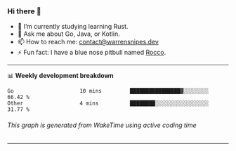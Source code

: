 ### Hi there 👋

- 🌱 I’m currently studying learning Rust.
- 💬 Ask me about Go, Java, or Kotlin.
- 📫 How to reach me: contact@warrensnipes.dev
- ⚡ Fun fact: I have a blue nose pitbull named [Rocco](https://i.imgur.com/iLsSCKu.jpg).

-------

📊 **Weekly development breakdown**
<!--START_SECTION:waka-->

```text
Go                     10 mins         ████████████████▓░░░░░░░░   66.42 %
Other                  4 mins          ████████░░░░░░░░░░░░░░░░░   31.77 %
```

<!--END_SECTION:waka-->
###### *This graph is generated from WakeTime using active coding time*
-------
